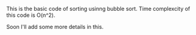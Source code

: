 This is the basic code of sorting usinng bubble sort.
Time complexcity of this code is O(n^2).

Soon I'll add some more details in this.